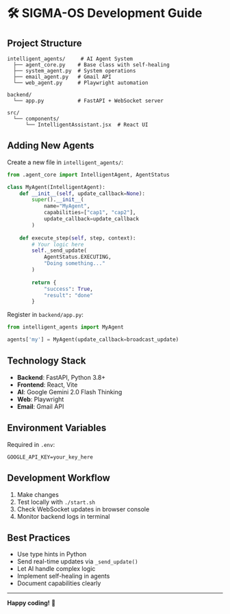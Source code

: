 # 🛠️ SIGMA-OS Development Guide

## Project Structure

```
intelligent_agents/     # AI Agent System
  ├── agent_core.py    # Base class with self-healing
  ├── system_agent.py  # System operations
  ├── email_agent.py   # Gmail API
  └── web_agent.py     # Playwright automation

backend/
  └── app.py           # FastAPI + WebSocket server

src/
  └── components/
      └── IntelligentAssistant.jsx  # React UI
```

## Adding New Agents

Create a new file in `intelligent_agents/`:

```python
from .agent_core import IntelligentAgent, AgentStatus

class MyAgent(IntelligentAgent):
    def __init__(self, update_callback=None):
        super().__init__(
            name="MyAgent",
            capabilities=["cap1", "cap2"],
            update_callback=update_callback
        )
    
    def execute_step(self, step, context):
        # Your logic here
        self._send_update(
            AgentStatus.EXECUTING,
            "Doing something..."
        )
        
        return {
            "success": True,
            "result": "done"
        }
```

Register in `backend/app.py`:

```python
from intelligent_agents import MyAgent

agents['my'] = MyAgent(update_callback=broadcast_update)
```

## Technology Stack

- **Backend**: FastAPI, Python 3.8+
- **Frontend**: React, Vite
- **AI**: Google Gemini 2.0 Flash Thinking
- **Web**: Playwright
- **Email**: Gmail API

## Environment Variables

Required in `.env`:
```
GOOGLE_API_KEY=your_key_here
```

## Development Workflow

1. Make changes
2. Test locally with `./start.sh`
3. Check WebSocket updates in browser console
4. Monitor backend logs in terminal

## Best Practices

- Use type hints in Python
- Send real-time updates via `_send_update()`
- Let AI handle complex logic
- Implement self-healing in agents
- Document capabilities clearly

---

**Happy coding!** 🚀

